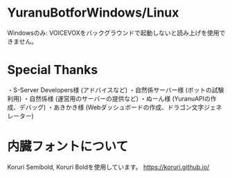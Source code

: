 # YuranuBotforWindows/Linux
Windowsのみ: VOICEVOXをバックグラウンドで起動しないと読み上げを使用できません。

# Special Thanks
・S-Server Developers様 (アドバイスなど)
・自然係サーバー様 (ボットの試験利用)
・自然係様 (運営用のサーバーの提供など)
・ぬーん様 (YuranuAPIの作成、デバッグ)
・あきかき様 (Webダッシュボードの作成、ドラゴン文字ジェネレーター)

# 内臓フォントについて
Koruri Semibold, Koruri Boldを使用しています。
https://koruri.github.io/
